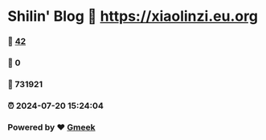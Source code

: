 # Shilin' Blog :link: https://xiaolinzi.eu.org 
### :page_facing_up: [42](https://xiaolinzi.eu.org/tag.html) 
### :speech_balloon: 0 
### :hibiscus: 731921 
### :alarm_clock: 2024-07-20 15:24:04 
### Powered by :heart: [Gmeek](https://github.com/Meekdai/Gmeek)
